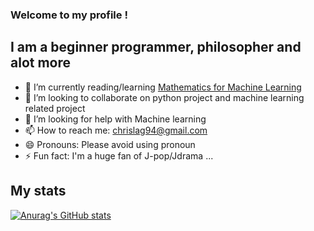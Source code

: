 ### Welcome to my profile !

## I am a beginner programmer, philosopher and alot more
- 🌱 I’m currently reading/learning [Mathematics for Machine Learning](https://mml-book.github.io/book/mml-book.pdf)
- 👯 I’m looking to collaborate on python project and machine learning related project
- 🤔 I’m looking for help with Machine learning 
- 📫 How to reach me: chrislag94@gmail.com
- 😄 Pronouns: Please avoid using pronoun
- ⚡ Fun fact: I'm a huge fan of J-pop/Jdrama ...

## My stats
[![Anurag's GitHub stats](https://github-readme-stats.vercel.app/api?username=ChristopheLagaillarde&theme=highcontrast&show_icons=true)](https://github.com/anuraghazra/github-readme-stats)

